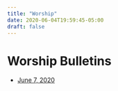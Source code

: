 ```yaml
---
title: "Worship"
date: 2020-06-04T19:59:45-05:00
draft: false
---
```


# Worship Bulletins

* [June 7, 2020](/pdf/06-07-2020.pdf)
